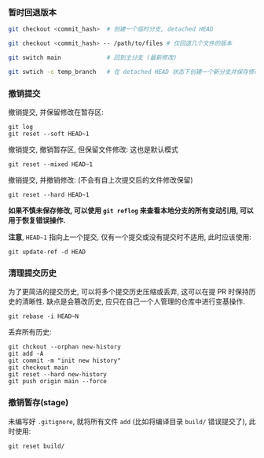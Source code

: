 ### 暂时回退版本

```bash
git checkout <commit_hash>  # 创建一个临时分支, detached HEAD

git checkout <commit_hash> -- /path/to/files # 仅回退几个文件的版本

git switch main             # 回到主分支 (最新修改)

git swtich -c temp_branch   # 在 detached HEAD 状态下创建一个新分支并保存修改
```

### 撤销提交

撤销提交, 并保留修改在暂存区:
```shell
git log
git reset --soft HEAD~1
```

撤销提交, 撤销暂存区, 但保留文件修改: 这也是默认模式
```shell
git reset --mixed HEAD~1
```

撤销提交, 并撤销修改: (不会有自上次提交后的文件修改保留)
```shell
git reset --hard HEAD~1
```

**如果不慎未保存修改, 可以使用 `git reflog` 来查看本地分支的所有变动引用, 可以用于恢复错误操作.**

**注意**, `HEAD~1` 指向上一个提交, 仅有一个提交或没有提交时不适用, 此时应该使用:
```shell
git update-ref -d HEAD
```

### 清理提交历史

为了更简洁的提交历史, 可以将多个提交历史压缩或丢弃, 这可以在提 PR 时保持历史的清晰性. 缺点是会篡改历史, 应只在自己一个人管理的仓库中进行变基操作.

```shell
git rebase -i HEAD~N
```

丢弃所有历史:

```shell
git chckout --orphan new-history
git add -A
git commit -m "init new history"
git checkout main
git reset --hard new-history
git push origin main --force
```

### 撤销暂存(stage)

未编写好 `.gitignore`, 就将所有文件 `add` (比如将编译目录 `build/` 错误提交了), 此时使用:

```shell
git reset build/
```